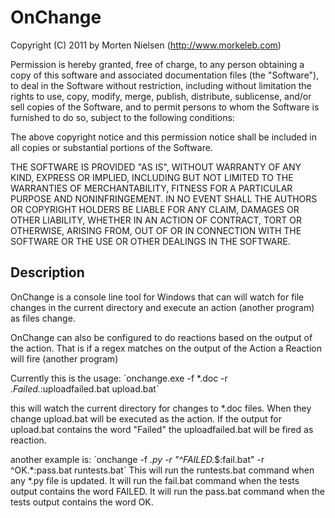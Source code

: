 OnChange
========

Copyright (C) 2011 by Morten Nielsen (http://www.morkeleb.com)

Permission is hereby granted, free of charge, to any person obtaining a copy
of this software and associated documentation files (the "Software"), to deal
in the Software without restriction, including without limitation the rights
to use, copy, modify, merge, publish, distribute, sublicense, and/or sell
copies of the Software, and to permit persons to whom the Software is
furnished to do so, subject to the following conditions:

The above copyright notice and this permission notice shall be included in
all copies or substantial portions of the Software.

THE SOFTWARE IS PROVIDED "AS IS", WITHOUT WARRANTY OF ANY KIND, EXPRESS OR
IMPLIED, INCLUDING BUT NOT LIMITED TO THE WARRANTIES OF MERCHANTABILITY,
FITNESS FOR A PARTICULAR PURPOSE AND NONINFRINGEMENT. IN NO EVENT SHALL THE
AUTHORS OR COPYRIGHT HOLDERS BE LIABLE FOR ANY CLAIM, DAMAGES OR OTHER
LIABILITY, WHETHER IN AN ACTION OF CONTRACT, TORT OR OTHERWISE, ARISING FROM,
OUT OF OR IN CONNECTION WITH THE SOFTWARE OR THE USE OR OTHER DEALINGS IN
THE SOFTWARE.

Description
-----------

OnChange is a console line tool for Windows that can will watch for file changes in the current directory and execute an action (another program) as files change.

OnChange can also be configured to do reactions based on the output of the action. That is if a regex matches on the output of the Action a Reaction will fire (another program)


Currently this is the usage:
	´onchange.exe -f *.doc -r .*Failed.*:uploadfailed.bat upload.bat´

this will watch the current directory for changes to *.doc files. When they change upload.bat will be executed as the action. If the output for upload.bat contains the word "Failed" the uploadfailed.bat will be fired as reaction.

another example is:
	´onchange -f *.py -r "^FAILED.*$:fail.bat" -r ^OK.*:pass.bat runtests.bat´
This will run the runtests.bat command when any *.py file is updated.
It will run the fail.bat command when the tests output contains the word FAILED.
It will run the pass.bat command when the tests output contains the word OK.

